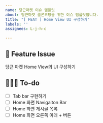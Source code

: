 ```yaml
---
name: 당근마켓 이슈 템플릿
about: 당근마켓 클론코딩을 위한 이슈 템플릿입니다.
title: "[ FEAT ] Home View UI 구성하기"
labels: ''
assignees: L-j-h-c

---
```


## 🥕 Feature Issue

당근 마켓 Home View의 UI 구성하기 

## 👩🏻‍🌾 To-do

- [ ]  Tab bar 구현하기
- [ ]  Home 화면 Navigaiton Bar
- [ ]  Home 화면 게시글 목록
- [ ]  Home 화면 오른쪽 아래 + 버튼

